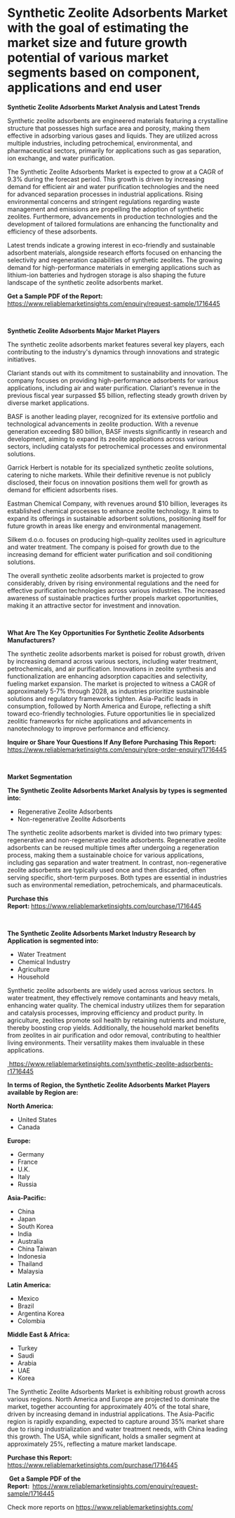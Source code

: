<p><h1>Synthetic Zeolite Adsorbents Market with the goal of estimating the market size and future growth potential of various market segments based on component, applications and end user</h1></p><p><strong>Synthetic Zeolite Adsorbents Market Analysis and Latest Trends</strong></p>
<p><p>Synthetic zeolite adsorbents are engineered materials featuring a crystalline structure that possesses high surface area and porosity, making them effective in adsorbing various gases and liquids. They are utilized across multiple industries, including petrochemical, environmental, and pharmaceutical sectors, primarily for applications such as gas separation, ion exchange, and water purification.</p><p>The Synthetic Zeolite Adsorbents Market is expected to grow at a CAGR of 9.3% during the forecast period. This growth is driven by increasing demand for efficient air and water purification technologies and the need for advanced separation processes in industrial applications. Rising environmental concerns and stringent regulations regarding waste management and emissions are propelling the adoption of synthetic zeolites. Furthermore, advancements in production technologies and the development of tailored formulations are enhancing the functionality and efficiency of these adsorbents.</p><p>Latest trends indicate a growing interest in eco-friendly and sustainable adsorbent materials, alongside research efforts focused on enhancing the selectivity and regeneration capabilities of synthetic zeolites. The growing demand for high-performance materials in emerging applications such as lithium-ion batteries and hydrogen storage is also shaping the future landscape of the synthetic zeolite adsorbents market.</p></p>
<p><strong>Get a Sample PDF of the Report:&nbsp;</strong> <a href="https://www.reliablemarketinsights.com/enquiry/request-sample/1716445?utm_campaign=3065&utm_medium=2&utm_source=Github&utm_content=ia&utm_term=28032025&utm_id=synthetic-zeolite-adsorbents">https://www.reliablemarketinsights.com/enquiry/request-sample/1716445</a></p>
<p>&nbsp;</p>
<p><strong>Synthetic Zeolite Adsorbents Major Market Players</strong></p>
<p><p>The synthetic zeolite adsorbents market features several key players, each contributing to the industry's dynamics through innovations and strategic initiatives. </p><p>Clariant stands out with its commitment to sustainability and innovation. The company focuses on providing high-performance adsorbents for various applications, including air and water purification. Clariant's revenue in the previous fiscal year surpassed $5 billion, reflecting steady growth driven by diverse market applications.</p><p>BASF is another leading player, recognized for its extensive portfolio and technological advancements in zeolite production. With a revenue generation exceeding $80 billion, BASF invests significantly in research and development, aiming to expand its zeolite applications across various sectors, including catalysts for petrochemical processes and environmental solutions.</p><p>Garrick Herbert is notable for its specialized synthetic zeolite solutions, catering to niche markets. While their definitive revenue is not publicly disclosed, their focus on innovation positions them well for growth as demand for efficient adsorbents rises.</p><p>Eastman Chemical Company, with revenues around $10 billion, leverages its established chemical processes to enhance zeolite technology. It aims to expand its offerings in sustainable adsorbent solutions, positioning itself for future growth in areas like energy and environmental management.</p><p>Silkem d.o.o. focuses on producing high-quality zeolites used in agriculture and water treatment. The company is poised for growth due to the increasing demand for efficient water purification and soil conditioning solutions.</p><p>The overall synthetic zeolite adsorbents market is projected to grow considerably, driven by rising environmental regulations and the need for effective purification technologies across various industries. The increased awareness of sustainable practices further propels market opportunities, making it an attractive sector for investment and innovation.</p></p>
<p>&nbsp;</p>
<p><strong>What Are The Key Opportunities For Synthetic Zeolite Adsorbents Manufacturers?</strong></p>
<p><p>The synthetic zeolite adsorbents market is poised for robust growth, driven by increasing demand across various sectors, including water treatment, petrochemicals, and air purification. Innovations in zeolite synthesis and functionalization are enhancing adsorption capacities and selectivity, fueling market expansion. The market is projected to witness a CAGR of approximately 5-7% through 2028, as industries prioritize sustainable solutions and regulatory frameworks tighten. Asia-Pacific leads in consumption, followed by North America and Europe, reflecting a shift toward eco-friendly technologies. Future opportunities lie in specialized zeolitic frameworks for niche applications and advancements in nanotechnology to improve performance and efficiency.</p></p>
<p><strong>Inquire or Share Your Questions If Any Before Purchasing This Report:</strong> <a href="https://www.reliablemarketinsights.com/enquiry/pre-order-enquiry/1716445?utm_campaign=3065&utm_medium=2&utm_source=Github&utm_content=ia&utm_term=28032025&utm_id=synthetic-zeolite-adsorbents">https://www.reliablemarketinsights.com/enquiry/pre-order-enquiry/1716445</a></p>
<p>&nbsp;</p>
<p><strong>Market Segmentation</strong></p>
<p><strong>The Synthetic Zeolite Adsorbents Market Analysis by types is segmented into:</strong></p>
<p><ul><li>Regenerative Zeolite Adsorbents</li><li>Non-regenerative Zeolite Adsorbents</li></ul></p>
<p><p>The synthetic zeolite adsorbents market is divided into two primary types: regenerative and non-regenerative zeolite adsorbents. Regenerative zeolite adsorbents can be reused multiple times after undergoing a regeneration process, making them a sustainable choice for various applications, including gas separation and water treatment. In contrast, non-regenerative zeolite adsorbents are typically used once and then discarded, often serving specific, short-term purposes. Both types are essential in industries such as environmental remediation, petrochemicals, and pharmaceuticals.</p></p>
<p><strong>Purchase this Report:&nbsp;</strong><a href="https://www.reliablemarketinsights.com/purchase/1716445?utm_campaign=3065&utm_medium=2&utm_source=Github&utm_content=ia&utm_term=28032025&utm_id=synthetic-zeolite-adsorbents">https://www.reliablemarketinsights.com/purchase/1716445</a></p>
<p>&nbsp;</p>
<p><strong>The Synthetic Zeolite Adsorbents Market Industry Research by Application is segmented into:</strong></p>
<p><ul><li>Water Treatment</li><li>Chemical Industry</li><li>Agriculture</li><li>Household</li></ul></p>
<p><p>Synthetic zeolite adsorbents are widely used across various sectors. In water treatment, they effectively remove contaminants and heavy metals, enhancing water quality. The chemical industry utilizes them for separation and catalysis processes, improving efficiency and product purity. In agriculture, zeolites promote soil health by retaining nutrients and moisture, thereby boosting crop yields. Additionally, the household market benefits from zeolites in air purification and odor removal, contributing to healthier living environments. Their versatility makes them invaluable in these applications.</p></p>
<p><a href="https://www.reliablemarketinsights.com/synthetic-zeolite-adsorbents-r1716445?utm_campaign=3065&utm_medium=2&utm_source=Github&utm_content=ia&utm_term=28032025&utm_id=synthetic-zeolite-adsorbents">&nbsp;https://www.reliablemarketinsights.com/synthetic-zeolite-adsorbents-r1716445</a></p>
<p><strong>In terms of Region, the Synthetic Zeolite Adsorbents Market Players available by Region are:</strong></p>
<p>
    <p> <strong> North America: </strong>
        <ul>
            <li>United States</li>
            <li>Canada</li>
        </ul>
        </p> 
    <p> <strong> Europe: </strong>
        <ul>
            <li>Germany</li>
            <li>France</li>
            <li>U.K.</li>
            <li>Italy</li>
            <li>Russia</li>
        </ul>
        </p> 
    <p> <strong> Asia-Pacific: </strong>
        <ul>
            <li>China</li>
            <li>Japan</li>
            <li>South Korea</li>
            <li>India</li>
            <li>Australia</li>
            <li>China Taiwan</li>
            <li>Indonesia</li>
            <li>Thailand</li>
            <li>Malaysia</li>
        </ul>
        </p> 
    <p> <strong> Latin America: </strong>
        <ul>
            <li>Mexico</li>
            <li>Brazil</li>
            <li>Argentina Korea</li>
            <li>Colombia</li>
        </ul>
        </p> 
    <p> <strong> Middle East & Africa: </strong>
        <ul>
            <li>Turkey</li>
            <li>Saudi</li>
            <li>Arabia</li>
            <li>UAE</li>
            <li>Korea</li>
        </ul>
    </p>
    </p>
<p><p>The Synthetic Zeolite Adsorbents Market is exhibiting robust growth across various regions. North America and Europe are projected to dominate the market, together accounting for approximately 40% of the total share, driven by increasing demand in industrial applications. The Asia-Pacific region is rapidly expanding, expected to capture around 35% market share due to rising industrialization and water treatment needs, with China leading this growth. The USA, while significant, holds a smaller segment at approximately 25%, reflecting a mature market landscape.</p></p>
<p><strong>Purchase this Report: </strong><a href="https://www.reliablemarketinsights.com/purchase/1716445?utm_campaign=3065&utm_medium=2&utm_source=Github&utm_content=ia&utm_term=28032025&utm_id=synthetic-zeolite-adsorbents">https://www.reliablemarketinsights.com/purchase/1716445</a></p>
<p>&nbsp;<strong>Get a Sample PDF of the Report:&nbsp;&nbsp;</strong><a href="https://www.reliablemarketinsights.com/enquiry/request-sample/1716445?utm_campaign=3065&utm_medium=2&utm_source=Github&utm_content=ia&utm_term=28032025&utm_id=synthetic-zeolite-adsorbents">https://www.reliablemarketinsights.com/enquiry/request-sample/1716445</a></p>
<p><strong></strong></p>
<p>Check more reports on <a href="https://www.reliablemarketinsights.com/?utm_campaign=3065&utm_medium=2&utm_source=Github&utm_content=ia&utm_term=28032025&utm_id=synthetic-zeolite-adsorbents">https://www.reliablemarketinsights.com/</a></p>